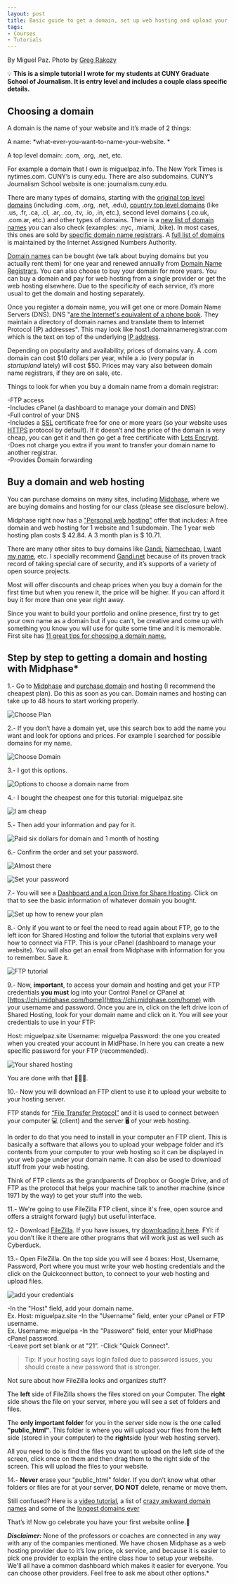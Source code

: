 ```yaml
---
layout: post
title: Basic guide to get a domain, set up web hosting and upload your first website via FTP
tags:
- Courses
- Tutorials
---
```



By Miguel Paz. Photo by [Greg Rakozy](https://unsplash.com/@grakozy)


💡 **This is a simple tutorial I wrote for my students at CUNY Graduate School of Journalism. It is entry level and includes a couple class specific details.**

## Choosing a domain

A domain is the name of your website and it’s made of 2 things: 

A name: *what-ever-you-want-to-name-your-website. *

A top level domain: .com, .org, .net, etc.

For example a domain that I own is miguelpaz.info. The New York Times is nytimes.com. CUNY’s is cuny.edu. There are also subdomains. CUNY’s Journalism School website is one: journalism.cuny.edu.  


There are many types of domains, starting with the [original top level domains](https://en.wikipedia.org/wiki/List_of_Internet_top-level_domains#Original_top-level_domains) (including .com, .org, .net, .edu), [country top level domains](http://country_code_top) (like .us, .fr, .ca, .cl, .ar, .co, .tv, .io, .in, etc.), second level domains (.co.uk, .com.ar, etc.) and other types of domains. There is a [new list of domain names](https://en.wikipedia.org/wiki/List_of_Internet_top-level_domains#ICANN-era_generic_top-level_domains) you can also check (examples: .nyc, .miami, .bike). In most cases, this ones are sold by [specific domain name registrars](https://en.wikipedia.org/wiki/List_of_Internet_top-level_domains#ICANN-era_generic_top-level_domains). A [full list of domains](https://www.iana.org/domains/root/db) is maintained by the Internet Assigned Numbers Authority.

[Domain names](https://en.wikipedia.org/wiki/Domain_name) can be bought (we talk about buying domains but you actually rent them) for one year and renewed annually from [Domain Name Registrars](https://en.wikipedia.org/wiki/Domain_name_registrar). You can also choose to buy your domain for more years. You can buy a domain and pay for web hosting from a single provider or get the web hosting elsewhere. Due to the specificity of each service, it’s more usual to get the domain and hosting separately.


Once you register a domain name, you will get one or more Domain Name Servers (DNS). DNS "[are the Internet's equivalent of a phone book](http://www.networksolutions.com/support/what-is-a-domain-name-server-dns-and-how-does-it-work/). They maintain a directory of domain names and translate them to Internet Protocol (IP) addresses". This may look like host1.domainnameregistrar.com which is the text on top of the underlying [IP address](https://en.wikipedia.org/wiki/IP_address).  

Depending on popularity and availability, prices of domains vary. A .com domain can cost $10 dollars per year, while a .io (very popular in *startupland* lately) will cost $50. Prices may vary also between domain name registrars, if they are on sale, etc. 

Things to look for when you buy a domain name from a domain registrar: 

-FTP access  
-Includes cPanel (a dashboard to manage your domain and DNS)  
-Full control of your DNS  
-Includes a [SSL](https://en.wikipedia.org/wiki/Transport_Layer_Security) certificate free for one or more years (so your website uses [HTTPS](https://en.wikipedia.org/wiki/HTTPS) protocol by default). If it doesn’t and the price of the domain is very cheap, you can get it and then go get a free certificate with [Lets Encrypt](https://letsencrypt.org/getting-started/).  
-Does not charge you extra if you want to transfer your domain name to another registrar.  
-Provides Domain forwarding

## Buy a domain and web hosting

You can purchase domains on many sites,  including [Midphase](https://www.midphase.com/website-hosting/), where we are buying domains and hosting for our class (please see disclosure below). 

Midphase right now has a ["Personal web hosting"](https://www.midphase.com/website-hosting/#) offer that includes: A free domain and web hosting for 1 website and 1 subdomain. The 1 year web hosting plan costs $ 42.84. A 3 month plan is $ 10.71. 

There are many other sites to buy domains like [Gandi](https://www.gandi.net), [Namecheap](https://www.namecheap.com), [I want my name](https://iwantmyname.com), etc.  I specially recommend [Gandi.net](https://www.gandi.net/) because of its proven track record of taking special care of security, and it’s supports of a variety of open source projects.

Most will offer discounts and cheap prices when you buy a domain for the first time but when you renew it, the price will be higher. If you can afford it buy it for more than one year right away.

Since you want to build your portfolio and online presence, first try to get your own name as a domain but if you can’t, be creative and come up with something you know you will use for quite some time and it is memorable. First site has [11 great tips for choosing a domain name.](http://firstsiteguide.com/choose-domain/)

## Step by step to getting a domain and hosting with Midphase*

1.- Go to [Midphase](https://www.midphase.com/website-hosting/) and [purchase domain](https://www.midphase.com/knowledgebase/display/MID/How+To+Register+A+Domain) and hosting (I recommend the cheapest plan). Do this as soon as you can. Domain names and hosting can take up to 48 hours to start working properly.   


![Choose Plan](assets/images/image_0.png)    


2.- If you don’t have a domain yet, use this search box to add the name you want and look for options and prices. For example I searched for possible domains for my name.  


![Choose Domain](assets/images/image_1.png)    


3.- I got this options.   


![Options to choose a domain name from](assets/images/image_2.png)    


4.- I bought the cheapest one for this tutorial: miguelpaz.site  


![I am cheap](assets/images/image_3.png)   


5.- Then add your information and pay for it.  


![Paid six dollars for domain and 1 month of hosting](assets/images/image_4.png)  


6.- Confirm the order and set your password.  


![Almost there](assets/images/image_5.png)    


![Set your password](assets/images/image_6.png)      


7.- You will see a [Dashboard and a Icon Drive for Share Hosting](https://www.midphase.com/knowledgebase/display/MID/How+To+Access+cPanel+Through+The+Shared+Hosting+Tab). Click on that to see the basic information of whatever domain you bought.   


![Set up how to renew your plan](assets/images/image_7.png)  


8.- Only if you want to or feel the need to read again about FTP, go to the left icon for Shared Hosting and follow the tutorial that explains very well how to connect via FTP. This is your cPanel (dashboard to manage your website). You will also get an email from Midphase with information for you to remember. Save it.	


![FTP tutorial](assets/images/image_8.png)  	


9.- Now, **important**, to access your domain and hosting and get your FTP credentials **you must** log into your Control Panel or CPanel at [https://chi.midphase.com/home](https://chi.midphase.com/home) with your username and password. Once you are in, click on the left drive icon of Shared Hosting, look for your domain name and click on it. You will see your credentials to use in your FTP:  	

Host: miguelpaz.site
Username: miguelpa
Password: the one you created when you created your account in MidPhase. In here you can create a new specific password for your FTP (recommended).  	


![Your shared hosting](assets/images/image_9.png)    	


 
You are done with that 👍🏼🍾.       	



10.- Now you will download an FTP client to use it to upload your website to your hosting server.   	


FTP stands for [“File Transfer Protocol”](https://en.wikipedia.org/wiki/File_Transfer_Protocol) and it is used to connect between your computer 💻 (client) and the server 🖥 of your web hosting.   	

In order to do that you need to install in your computer an FTP client. This is basically a software that allows you to upload your webpage folder and it’s contents from your computer to your web hosting so it can be displayed in your web page under your domain name. It can also be used to download stuff from your web hosting.   	

Think of FTP clients as the grandparents of Dropbox or Google Drive, and of FTP as the protocol that helps your machine talk to another machine (since 1971 by the way) to get your stuff into the web.	


11.- We're going to use FileZilla FTP client, since it's free, open source and offers a straight forward (ugly) but useful interface.	


12.- Download [FileZilla](https://filezilla-project.org/). If you have issues, try [downloading it here](https://sourceforge.net/projects/filezilla/?source=typ_redirect). FYI: if you don’t like it there are other programs that will work just as well such as Cyberduck.	


13.- Open FileZilla. On the top side you will see 4 boxes: Host, Username, Password, Port where you must write your web hosting credentials and the click on the Quickconnect button, to connect to your web hosting and upload files.   


![add your credentials](assets/images/image_11.png)  


-In the "Host" field, add your domain name.   
Ex. Host: miguelpaz.site
-In the "Username" field, enter your cPanel or FTP username.  
Ex. Username: miguelpa
-In the "Password" field, enter your MidPhase cPanel password.  
-Leave port set blank or at "21”.
-Click "Quick Connect".   


> Tip: If your hosting says login failed due to password issues, you should create a new password that is stronger.     



Not sure about how FileZilla looks and organizes stuff?   

The **left** side of FileZilla shows the files stored on your Computer. The **right** side shows the file on your server, where you will see a set of folders and files.   

The **only important folder** for you in the server side now is the one called **"public_html"**. This folder is where you will upload your files from the **left** side (stored in your computer) to the **right**side (your web hosting server). 

All you need to do is find the files you want to upload on the left side of the screen, click once on them and then drag them to the right side of the screen. This will upload the files to your website.	


14.- **Never** erase your "public_html" folder. If you don’t know what other folders or files are for at your server, **DO NOT** delete, rename or move them.  


Still confused? Here is a [video tutorial](https://www.youtube.com/watch?v=O3DudpEMPiY), a list of [crazy awkward domain names](http://www.boredpanda.com/worst-domain-names/) and some of the [longest domains ever](http://archive.oreilly.com/pub/post/the_worlds_longest_domain_name.html)  

That’s it! Now go celebrate you have your first website online.🎉  


**_Disclaimer:_** None of the professors or coaches are connected in any way with any of the companies mentioned. We have chosen Midphase as a web hosting provider due to it’s low price, ok service, and because it is easier to pick one provider to explain the entire class how to setup your website. We'll all have a common dashboard which makes it easier for everyone. You can choose other providers. Feel free to ask me about other options.*  
